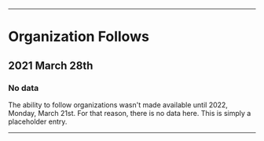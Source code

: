 
***

# Organization Follows

## 2021 March 28th

### No data

The ability to follow organizations wasn't made available until 2022, Monday, March 21st. For that reason, there is no data here. This is simply a placeholder entry.

***
